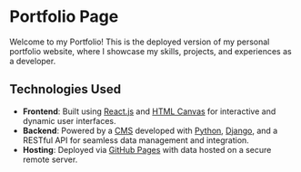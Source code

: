 # Portfolio Page

Welcome to my Portfolio! This is the deployed version of my personal portfolio website, where I showcase my skills, projects, and experiences as a developer.

## Technologies Used

- **Frontend**: Built using [React.js](https://reactjs.org/) and [HTML Canvas](https://developer.mozilla.org/en-US/docs/Web/API/Canvas_API) for interactive and dynamic user interfaces.
- **Backend**: Powered by a [CMS](https://cms.lu-kevin.com/) developed with [Python](https://www.python.org/), [Django](https://www.djangoproject.com/), and a RESTful API for seamless data management and integration.
- **Hosting**: Deployed via [GitHub Pages](https://wenhao-lu.github.io/) with data hosted on a secure remote server.
